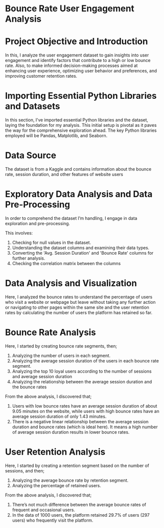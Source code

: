 # Bounce Rate User Engagement Analysis

# Project Objective and Introduction

In this, I analyze the user engagement dataset to gain insights into user engagement and identify factors that contribute to a high or low bounce rate. Also, to make informed decision-making processes aimed at enhancing user experience, optimizing user behavior and preferences, and improving customer retention rates.


# Importing Essential Python Libraries and Datasets

In this section, I've imported essential Python libraries and the dataset, laying the foundation for my analysis. This initial setup is pivotal as it paves the way for the comprehensive exploration ahead. The key Python libraries employed will be Pandas, Matplotlib, and Seaborn.

# Data Source
The dataset is from a Kaggle and contains information about the bounce rate, session duration, and other features of website users

# Exploratory Data Analysis and Data Pre-Processing 
In order to comprehend the dataset I’m handling, I engage in data exploration and pre-processing. 
 
This involves:

1.	Checking for null values in the dataset.
2.	Understanding the dataset columns and examining their data types.
3.	Converting the 'Avg. Session Duration' and 'Bounce Rate' columns for further analysis.
4.	Checking the correlation matrix between the columns

# Data Analysis and Visualization

Here, I analyzed the bounce rates to understand the percentage of users who visit a website or webpage but leave without taking any further action or navigating to other pages within the same site and the user retention rates by calculating the number of users the platform has retained so far. 

# Bounce Rate Analysis

Here, I started by creating bounce rate segments, then;

1.	Analyzing the number of users in each segment.
2.	Analyzing the average session duration of the users in each bounce rate segment.
3.	Analyzing the top 10 loyal users according to the number of sessions and average session duration
4.	Analyzing the relationship between the average session duration and the bounce rates

From the above analysis, I discovered that;

1.	Users with low bounce rates have an average session duration of about 9.05 minutes on the website, while users with high bounce rates have an average session duration of only 1.43 minutes.
2.	There is a negative linear relationship between the average session duration and bounce rates (which is ideal here). It means a high number of average session duration results in lower bounce rates.

# User Retention Analysis


Here, I started by creating a retention segment based on the number of sessions, and then;

1.	Analyzing the average bounce rate by retention segment.
2.	Analyzing the percentage of retained users.

From the above analysis, I discovered that;

1.	There’s not much difference between the average bounce rates of frequent and occasional users.
2.	In the data of 1000 users, the platform retained 29.7% of users (297 users) who frequently visit the platform.
